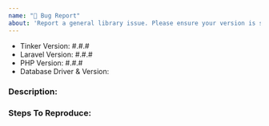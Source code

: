 ```yaml
---
name: "🐛 Bug Report"
about: 'Report a general library issue. Please ensure your version is still supported: https://laravel.com/docs/releases#support-policy'
---
```


- Tinker Version: #.#.#
- Laravel Version: #.#.#
- PHP Version: #.#.#
- Database Driver & Version:

### Description:


### Steps To Reproduce:
